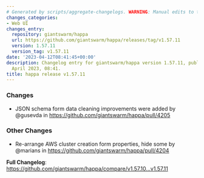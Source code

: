 ```yaml
---
# Generated by scripts/aggregate-changelogs. WARNING: Manual edits to this files will be overwritten.
changes_categories:
- Web UI
changes_entry:
  repository: giantswarm/happa
  url: https://github.com/giantswarm/happa/releases/tag/v1.57.11
  version: 1.57.11
  version_tag: v1.57.11
date: '2023-04-12T08:41:45+00:00'
description: Changelog entry for giantswarm/happa version 1.57.11, published on 12
  April 2023, 08:41.
title: happa release v1.57.11
---
```


<!-- Release notes generated using configuration in .github/release.yml at main -->

### Changes
* JSON schema form data cleaning improvements were added by @gusevda in https://github.com/giantswarm/happa/pull/4205
### Other Changes
* Re-arrange AWS cluster creation form properties, hide some by @marians in https://github.com/giantswarm/happa/pull/4204


**Full Changelog**: https://github.com/giantswarm/happa/compare/v1.57.10...v1.57.11
